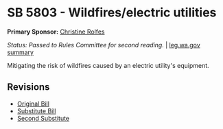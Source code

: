 # SB 5803 - Wildfires/electric utilities
**Primary Sponsor:** [Christine Rolfes](/person/leg/christine.rolfes.md)

*Status: Passed to Rules Committee for second reading.* | [leg.wa.gov summary](https://app.leg.wa.gov/billsummary?BillNumber=5803&Year=2021)

Mitigating the risk of wildfires caused by an electric utility's equipment.

## Revisions
* [Original Bill](1/)
* [Substitute Bill](S/)
* [Second Substitute](S2/)